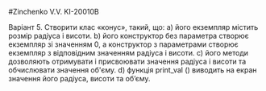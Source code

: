 #Zinchenko V.V. KI-20010B

Варіант 5.
Створити клас «конус», такий, що:
а) його екземпляр містить розмір радіуса і висоти.
b) його конструктор без параметра створює екземпляр зі значенням 0, а
конструктор з параметрами створює екземпляр з відповідним значенням
радіуса і висоти.
c) його методи дозволяють отримувати і присвоювати значення радіуса і
висоти та обчислювати значення об'єму.
d) функція print_val () виводить на екран значення його радіуса, висоти та
об’єму.